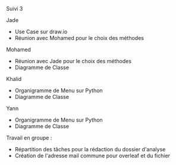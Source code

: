 Suivi 3

Jade
- Use Case sur draw.io
- Réunion avec Mohamed pour le choix des méthodes

Mohamed
- Réunion avec Jade pour le choix des méthodes
- Diagramme de Classe

Khalid
- Organigramme de Menu sur Python
- Diagramme de Classe
  
Yann
- Organigramme de Menu sur Python
- Diagramme de Classe
  
Travail en groupe : 
- Répartition des tâches pour la rédaction du dossier d'analyse
- Création de l'adresse mail commune pour overleaf et du fichier
